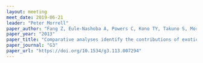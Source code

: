 ```yaml
---
layout: meeting
meet_date: 2019-06-21
leader: "Peter Morrell"
paper_author: "Fang Z, Eule-Nashoba A, Powers C, Kono TY, Takuno S, Morrell P, Smith KP"
paper_year: "2013"
paper_title: "Comparative analyses identify the contributions of exotic donors to disease resistance in a barley experimental population"
paper_journal: "G3"
paper_url: "https://doi.org/10.1534/g3.113.007294"
---
```

